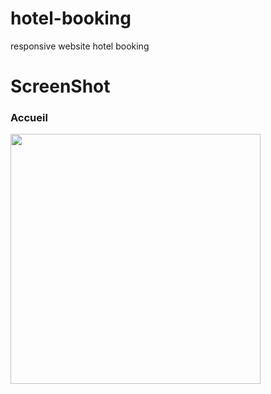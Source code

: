 # hotel-booking
responsive website hotel booking

# ScreenShot

### Accueil

<img src="https://user-images.githubusercontent.com/25196810/30939994-bc25fbba-a3df-11e7-91f5-83bcdffba361.jpeg" width="400" heigth="200">
